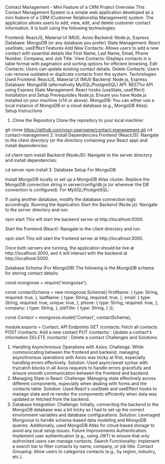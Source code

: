 Contact Management - Mini Feature of a CRM
Project Overview
This Contact Management System is a simple web application developed as a mini feature of a CRM (Customer Relationship Management) system. The application allows users to add, view, edit, and delete customer contact information. It is built using the following technologies:

Frontend: ReactJS, Material UI (MUI), Axios
Backend: Node.js, Express
Database: MongoDB (or any database you prefer)
State Management: React useState, useEffect
Features
Add New Contacts: Allows users to add a new contact with essential details like First Name, Last Name, Email, Phone Number, Company, and Job Title.
View Contacts: Displays contacts in a table format with pagination and sorting options for efficient browsing.
Edit Contacts: Users can update existing contact details.
Delete Contacts: Users can remove outdated or duplicate contacts from the system.
Technologies Used
Frontend: ReactJS, Material UI (MUI)
Backend: Node.js, Express
Database: MongoDB (alternatively MySQL/PostgreSQL)
API: RESTful API using Express
State Management: React hooks (useState, useEffect)
Installation and Setup
Prerequisites
Node.js: Ensure you have Node.js installed on your machine (v14 or above).
MongoDB: You can either use a local instance of MongoDB or a cloud database (e.g., MongoDB Atlas).
Setup Instructions
1. Clone the Repository
Clone the repository to your local machine:

git clone https://github.com/your-username/contact-management.git
cd contact-management
2. Install Dependencies
Frontend (ReactJS):
Navigate to the client directory (or the directory containing your React app) and install dependencies:

cd client
npm install
Backend (NodeJS):
Navigate to the server directory and install dependencies:

cd server
npm install
3. Database Setup
For MongoDB:

Install MongoDB locally or set up a MongoDB Atlas cluster.
Replace the MongoDB connection string in server/config/db.js (or wherever the DB connection is configured).
For MySQL/PostgreSQL:

If using another database, modify the database connection logic accordingly.
Running the Application
Start the Backend (Node.js): Navigate to the server directory and run:

npm start
This will start the backend server at http://localhost:5000.

Start the Frontend (React): Navigate to the client directory and run:

npm start
This will start the frontend server at http://localhost:3000.

Once both servers are running, the application should be live at http://localhost:3000, and it will interact with the backend at http://localhost:5000.

Database Schema (For MongoDB)
The following is the MongoDB schema for storing contact details:

const mongoose = require('mongoose');

const contactSchema = new mongoose.Schema({
  firstName: {
    type: String,
    required: true,
  },
  lastName: {
    type: String,
    required: true,
  },
  email: {
    type: String,
    required: true,
    unique: true,
  },
  phone: {
    type: String,
    required: true,
  },
  company: {
    type: String,
  },
  jobTitle: {
    type: String,
  }
});

const Contact = mongoose.model('Contact', contactSchema);

module.exports = Contact;
API Endpoints
GET /contacts: Fetch all contacts
POST /contacts: Add a new contact
PUT /contacts/
: Update a contact's information
DELETE /contacts/
: Delete a contact
Challenges and Solutions
1. Handling Asynchronous Operations with Axios:
Challenge: While communicating between the frontend and backend, managing asynchronous operations with Axios was tricky at first, especially handling errors effectively.
Solution: Used async/await syntax with try/catch blocks in all Axios requests to handle errors gracefully and ensure smooth communication between the frontend and backend.
2. Managing State in React:
Challenge: Managing state effectively across different components, especially when dealing with forms and the contacts table.
Solution: Used React's useState and useEffect hooks to manage state and re-render the components efficiently when data was updated or fetched from the backend.
3. Database Integration:
Challenge: Initially, connecting the backend to the MongoDB database was a bit tricky as I had to set up the correct environment variables and database configurations.
Solution: Leveraged Mongoose to handle schema-based data modeling and MongoDB queries. Additionally, used MongoDB Atlas for cloud-based storage to avoid any local setup issues.
Future Improvements
Authentication: Implement user authentication (e.g., using JWT) to ensure that only authorized users can manage contacts.
Search Functionality: Implement a search bar to filter contacts by name, company, or job title.
Contact Grouping: Allow users to categorize contacts (e.g., by region, industry, etc.).
